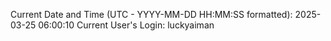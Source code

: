 Current Date and Time (UTC - YYYY-MM-DD HH:MM:SS formatted): 2025-03-25 06:00:10
Current User's Login: luckyaiman
